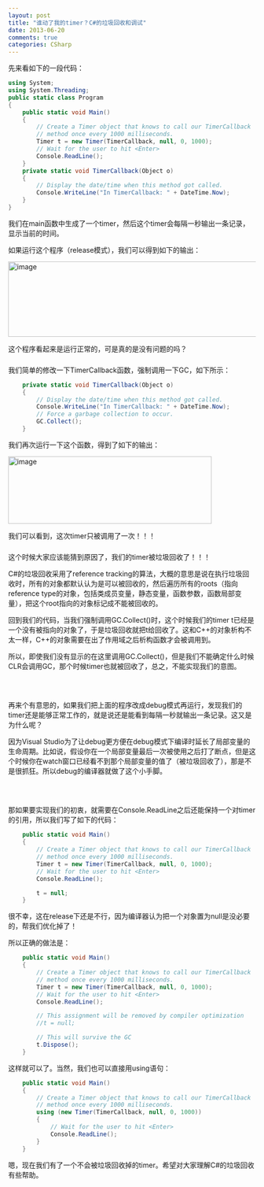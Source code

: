```yaml
---
layout: post
title: "谁动了我的timer？C#的垃圾回收和调试"
date: 2013-06-20
comments: true
categories: CSharp
---
```

<p>先来看如下的一段代码：</p>  

```c#
using System;
using System.Threading;
public static class Program
{
    public static void Main()
    {
        // Create a Timer object that knows to call our TimerCallback
        // method once every 1000 milliseconds.
        Timer t = new Timer(TimerCallback, null, 0, 1000);
        // Wait for the user to hit <Enter>
        Console.ReadLine();
    }
    private static void TimerCallback(Object o)
    {
        // Display the date/time when this method got called.
        Console.WriteLine("In TimerCallback: " + DateTime.Now);
    } 
}
```



<p>我们在main函数中生成了一个timer，然后这个timer会每隔一秒输出一条记录，显示当前的时间。</p>

<p>如果运行这个程序（release模式），我们可以得到如下的输出：</p>

<p><a href="http://images.cnitblog.com/blog/163228/201306/20111611-5931441e1d014546ac28b1aac12bfee7.png"><img style="background-image: none; border-bottom: 0px; border-left: 0px; padding-left: 0px; padding-right: 0px; display: inline; border-top: 0px; border-right: 0px; padding-top: 0px" title="image" border="0" alt="image" src="http://images.cnitblog.com/blog/163228/201306/20111611-0b9ea3a4bc834dedb860349496c14d07.png" width="535" height="153" /></a></p>

<p>这个程序看起来是运行正常的，可是真的是没有问题的吗？</p>

<h3></h3>

<p>我们简单的修改一下TimerCallback函数，强制调用一下GC，如下所示：</p>

```c#
    private static void TimerCallback(Object o)
    {
        // Display the date/time when this method got called.
        Console.WriteLine("In TimerCallback: " + DateTime.Now);
        // Force a garbage collection to occur.
        GC.Collect();
    }
```

<p>我们再次运行一下这个函数，得到了如下的输出：</p>

<p><a href="http://images.cnitblog.com/blog/163228/201306/20111612-7ffe48618fd14aca9a6f57ecd4548bfa.png"><img style="background-image: none; border-bottom: 0px; border-left: 0px; padding-left: 0px; padding-right: 0px; display: inline; border-top: 0px; border-right: 0px; padding-top: 0px" title="image" border="0" alt="image" src="http://images.cnitblog.com/blog/163228/201306/20111612-b980e353236b4d92a0b062819ae6c284.png" width="414" height="137" /></a></p>

<p>我们可以看到，这次timer只被调用了一次！！！</p>

<h3></h3>





<p>这个时候大家应该能猜到原因了，我们的timer被垃圾回收了！！！</p>

<p>C#的垃圾回收采用了reference tracking的算法，大概的意思是说在执行垃圾回收时，所有的对象都默认认为是可以被回收的，然后遍历所有的roots（指向reference type的对象，包括类成员变量，静态变量，函数参数，函数局部变量），把这个root指向的对象标记成不能被回收的。</p>

<p>回到我们的代码，当我们强制调用GC.Collect()时，这个时候我们的timer t已经是一个没有被指向的对象了，于是垃圾回收就把t给回收了。这和C++的对象析构不太一样，C++的对象需要在出了作用域之后析构函数才会被调用到。</p>

<p>所以，即使我们没有显示的在这里调用GC.Collect()，但是我们不能确定什么时候CLR会调用GC，那个时候timer也就被回收了，总之，不能实现我们的意图。</p>

<h3>&#160;</h3>

<p>再来个有意思的，如果我们把上面的程序改成debug模式再运行，发现我们的timer还是能够正常工作的，就是说还是能看到每隔一秒就输出一条记录。这又是为什么呢？</p>

<p>因为Visual Studio为了让debug更方便在debug模式下编译时延长了局部变量的生命周期。比如说，假设你在一个局部变量最后一次被使用之后打了断点，但是这个时候你在watch窗口已经看不到那个局部变量的值了（被垃圾回收了），那是不是很抓狂。所以debug的编译器就做了这个小手脚。</p>

<h3>&#160;</h3>

<p>那如果要实现我们的初衷，就需要在Console.ReadLine之后还能保持一个对timer的引用，所以我们写了如下的代码：</p>


```c#
    public static void Main()
    {
        // Create a Timer object that knows to call our TimerCallback
        // method once every 1000 milliseconds.
        Timer t = new Timer(TimerCallback, null, 0, 1000);
        // Wait for the user to hit <Enter>
        Console.ReadLine();

        t = null;
    }
```



<p>很不幸，这在release下还是不行，因为编译器认为把一个对象置为null是没必要的，帮我们优化掉了！</p>

<p>所以正确的做法是：</p>

```c#
    public static void Main()
    {
        // Create a Timer object that knows to call our TimerCallback
        // method once every 1000 milliseconds.
        Timer t = new Timer(TimerCallback, null, 0, 1000);
        // Wait for the user to hit <Enter>
        Console.ReadLine();

        // This assignment will be removed by compiler optimization
        //t = null;

        // This will survive the GC
        t.Dispose();
    }
```

<p>这样就可以了。当然，我们也可以直接用using语句：</p>

```c#
    public static void Main()
    {
        // Create a Timer object that knows to call our TimerCallback
        // method once every 1000 milliseconds.
        using (new Timer(TimerCallback, null, 0, 1000))
        {
            // Wait for the user to hit <Enter>
            Console.ReadLine();
        }
    }
```


嗯，现在我们有了一个不会被垃圾回收掉的timer。希望对大家理解C#的垃圾回收有些帮助。